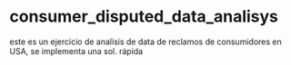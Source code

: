 # consumer_disputed_data_analisys
este es un ejercicio de analisis de data de reclamos de consumidores en USA, se implementa una sol. rápida 
